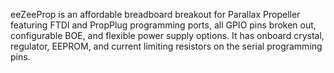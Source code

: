 eeZeeProp is an affordable breadboard breakout for Parallax Propeller featuring FTDI and PropPlug programming ports, all
GPIO pins broken out, configurable BOE, and flexible power supply options.  It has onboard crystal, regulator, EEPROM,
and current limiting resistors on the serial programming pins.
